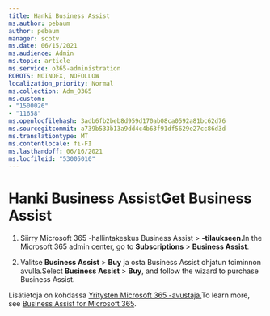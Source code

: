 ```yaml
---
title: Hanki Business Assist
ms.author: pebaum
author: pebaum
manager: scotv
ms.date: 06/15/2021
ms.audience: Admin
ms.topic: article
ms.service: o365-administration
ROBOTS: NOINDEX, NOFOLLOW
localization_priority: Normal
ms.collection: Adm_O365
ms.custom:
- "1500026"
- "11658"
ms.openlocfilehash: 3adb6fb2beb8d959d170ab08ca0592a81bc62d76
ms.sourcegitcommit: a739b533b13a9dd4c4b63f91df5629e27cc86d3d
ms.translationtype: MT
ms.contentlocale: fi-FI
ms.lasthandoff: 06/16/2021
ms.locfileid: "53005010"
---
```

# <a name="get-business-assist"></a><span data-ttu-id="fa807-102">Hanki Business Assist</span><span class="sxs-lookup"><span data-stu-id="fa807-102">Get Business Assist</span></span>

1. <span data-ttu-id="fa807-103">Siirry Microsoft 365 -hallintakeskus Business Assist   >  **-tilaukseen.**</span><span class="sxs-lookup"><span data-stu-id="fa807-103">In the Microsoft 365 admin center, go to **Subscriptions** > **Business Assist**.</span></span>

1. <span data-ttu-id="fa807-104">Valitse **Business Assist**  >  **Buy** ja osta Business Assist ohjatun toiminnon avulla.</span><span class="sxs-lookup"><span data-stu-id="fa807-104">Select **Business Assist** > **Buy**, and follow the wizard to purchase Business Assist.</span></span>

<span data-ttu-id="fa807-105">Lisätietoja on kohdassa [Yritysten Microsoft 365 -avustaja.](/microsoft-365/admin/misc/business-assist)</span><span class="sxs-lookup"><span data-stu-id="fa807-105">To learn more, see [Business Assist for Microsoft 365](/microsoft-365/admin/misc/business-assist).</span></span>